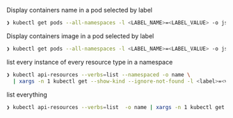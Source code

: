 Display containers name in a pod selected by label

```bash
❯ kubectl get pods --all-namespaces -l <LABEL_NAME>=<LABEL_VALUE> -o jsonpath="{.items[*].spec.containers[*].name}" | tr " " "\n"; echo
```

Display containers image in a pod selected by label

```bash
❯ kubectl get pods --all-namespaces -l <LABEL_NAME>=<LABEL_VALUE> -o jsonpath="{.items[*].spec.containers[*].image}" | tr " " "\n"; echo
```

list every instance of every resource type in a namespace

```bash
❯ kubectl api-resources --verbs=list --namespaced -o name \
  | xargs -n 1 kubectl get --show-kind --ignore-not-found -l <label>=<value> -n <namespace>
```

list everything

```bash
❯ kubectl api-resources --verbs=list  -o name | xargs -n 1 kubectl get --show-kind -A 2>/dev/nul
```
